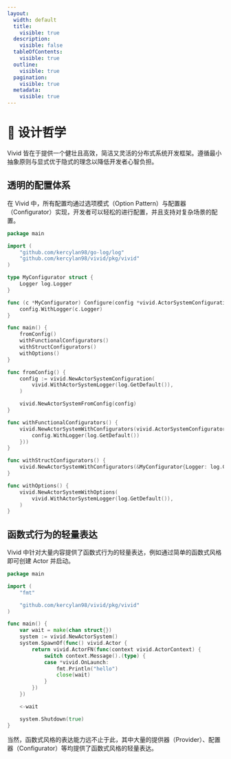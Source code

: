 ```yaml
---
layout:
  width: default
  title:
    visible: true
  description:
    visible: false
  tableOfContents:
    visible: true
  outline:
    visible: true
  pagination:
    visible: true
  metadata:
    visible: true
---
```


# 🏦 设计哲学

Vivid 皆在于提供一个健壮且高效，简洁又灵活的分布式系统开发框架。遵循​​最小抽象原则​​与​​显式优于隐式​​的理念以降低开发者心智负担。

## 透明的配置体系

在 Vivid 中，所有配置均通过选项模式（Option Pattern）与配置器（Configurator）实现，开发者可以轻松的进行配置，并且支持对复杂场景的配置。

```go
package main

import (
	"github.com/kercylan98/go-log/log"
	"github.com/kercylan98/vivid/pkg/vivid"
)

type MyConfigurator struct {
	Logger log.Logger
}

func (c *MyConfigurator) Configure(config *vivid.ActorSystemConfiguration) {
	config.WithLogger(c.Logger)
}

func main() {
	fromConfig()
	withFunctionalConfigurators()
	withStructConfigurators()
	withOptions()
}

func fromConfig() {
	config := vivid.NewActorSystemConfiguration(
		vivid.WithActorSystemLogger(log.GetDefault()),
	)

	vivid.NewActorSystemFromConfig(config)
}

func withFunctionalConfigurators() {
	vivid.NewActorSystemWithConfigurators(vivid.ActorSystemConfiguratorFN(func(config *vivid.ActorSystemConfiguration) {
		config.WithLogger(log.GetDefault())
	}))
}

func withStructConfigurators() {
	vivid.NewActorSystemWithConfigurators(&MyConfigurator{Logger: log.GetDefault()})
}

func withOptions() {
	vivid.NewActorSystemWithOptions(
		vivid.WithActorSystemLogger(log.GetDefault()),
	)
}
```

## 函数式行为的轻量表达

Vivid 中针对大量内容提供了函数式行为的轻量表达，例如通过简单的函数式风格即可创建 Actor 并启动。

```go
package main

import (
	"fmt"

	"github.com/kercylan98/vivid/pkg/vivid"
)

func main() {
	var wait = make(chan struct{})
	system := vivid.NewActorSystem()
	system.SpawnOf(func() vivid.Actor {
		return vivid.ActorFN(func(context vivid.ActorContext) {
			switch context.Message().(type) {
			case *vivid.OnLaunch:
				fmt.Println("hello")
				close(wait)
			}
		})
	})

	<-wait

	system.Shutdown(true)
}
```

当然，函数式风格的表达能力远不止于此，其中大量的提供器（Provider）、配置器（Configurator）等均提供了函数式风格的轻量表达。
